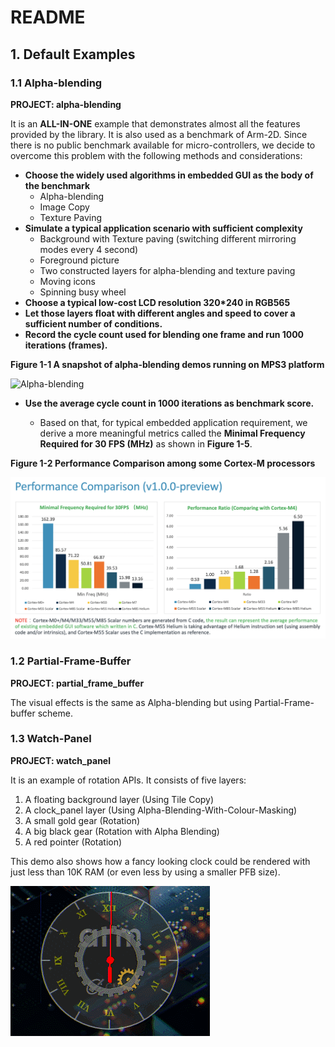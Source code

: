 # README



## 1. Default Examples 



### 1.1 Alpha-blending

**PROJECT:    alpha-blending**

It is an **ALL-IN-ONE** example that demonstrates almost all the features provided by the library. It is also used as a benchmark of Arm-2D. Since there is no public benchmark available for micro-controllers, we decide to overcome this problem with the following methods and considerations:

- **Choose the widely used algorithms in embedded GUI as the body of the benchmark**
  - Alpha-blending
  - Image Copy
  - Texture Paving
- **Simulate a typical application scenario with sufficient complexity**
  - Background with Texture paving (switching different mirroring modes every 4 second)
  - Foreground picture 
  - Two constructed layers for alpha-blending and texture paving
  - Moving icons
  - Spinning busy wheel
- **Choose a typical low-cost LCD resolution 320*240 in RGB565**
- **Let those layers float with different angles and speed to cover a sufficient number of conditions.**
- **Record the cycle count used for blending one frame and run 1000 iterations (frames).** 



**Figure 1-1 A snapshot of alpha-blending demos running on MPS3 platform**

![Alpha-blending](../documents/pictures/Alpha-blending.gif)  



- **Use the average cycle count in 1000 iterations as benchmark score.**

  - Based on that, for typical embedded application requirement, we derive a more meaningful metrics called the **Minimal Frequency Required for 30 FPS (MHz)** as shown in **Figure 1-5**. 

  

**Figure 1-2 Performance Comparison among some Cortex-M processors**

![image-20210318225839820](../documents/pictures/TopReadme_1_6_2_b.png)  



### 1.2 Partial-Frame-Buffer

**PROJECT:    partial_frame_buffer**

The visual effects is the same as Alpha-blending but using Partial-Frame-buffer scheme.



### 1.3 Watch-Panel

**PROJECT:    watch_panel**

It is an example of rotation APIs. It consists of five layers:

1. A floating background layer (Using Tile Copy)
2. A clock_panel layer (Using Alpha-Blending-With-Colour-Masking)
3. A small gold gear (Rotation)
4. A big black gear (Rotation with Alpha Blending)
5. A red pointer (Rotation)

This demo also shows how a fancy looking clock could be rendered with just less than 10K RAM (or even less by using a smaller PFB size). 

![watch_panel](../documents/pictures/watch_panel.gif) 